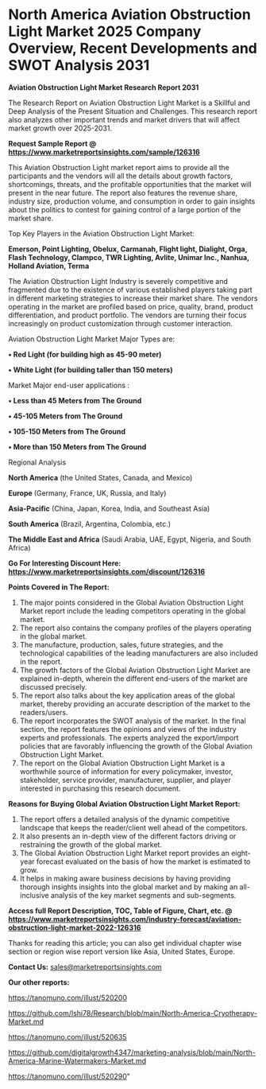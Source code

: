 # North America Aviation Obstruction Light Market 2025 Company Overview, Recent Developments and SWOT Analysis 2031

<strong>Aviation Obstruction Light Market Research Report 2031</strong>

The Research Report on Aviation Obstruction Light Market is a Skillful and Deep Analysis of the Present Situation and Challenges. This research report also analyzes other important trends and market drivers that will affect market growth over 2025-2031.

<strong>Request Sample Report @ <a href=https://www.marketreportsinsights.com/sample/126316>https://www.marketreportsinsights.com/sample/126316</a></strong>

This Aviation Obstruction Light market report aims to provide all the participants and the vendors will all the details about growth factors, shortcomings, threats, and the profitable opportunities that the market will present in the near future. The report also features the revenue share, industry size, production volume, and consumption in order to gain insights about the politics to contest for gaining control of a large portion of the market share.

Top Key Players in the Aviation Obstruction Light Market:

<strong>Emerson, Point Lighting, Obelux, Carmanah, Flight light, Dialight, Orga, Flash Technology, Clampco, TWR Lighting, Avlite, Unimar Inc., Nanhua, Holland Aviation, Terma</strong>

The Aviation Obstruction Light Industry is severely competitive and fragmented due to the existence of various established players taking part in different marketing strategies to increase their market share. The vendors operating in the market are profiled based on price, quality, brand, product differentiation, and product portfolio. The vendors are turning their focus increasingly on product customization through customer interaction.

Aviation Obstruction Light Market Major Types are:

<strong>• Red Light (for building high as 45-90 meter)

• White Light (for building taller than 150 meters)</strong>

Market Major end-user applications :

<strong>• Less than 45 Meters from The Ground

• 45-105 Meters from The Ground

• 105-150 Meters from The Ground

• More than 150 Meters from The Ground</strong>

Regional Analysis

</u><strong><b>North America</b></strong> (the United States, Canada, and Mexico)

<strong><b>Europe </b></strong>(Germany, France, UK, Russia, and Italy)

<strong><b>Asia-Pacific</b></strong> (China, Japan, Korea, India, and Southeast Asia)

<strong><b>South America</b></strong> (Brazil, Argentina, Colombia, etc.)

<strong><b>The Middle East and Africa</b></strong> (Saudi Arabia, UAE, Egypt, Nigeria, and South Africa)

<strong>Go For Interesting Discount Here: <a href=https://www.marketreportsinsights.com/discount/126316>https://www.marketreportsinsights.com/discount/126316</a></strong>

<strong>Points Covered in The Report:</strong>
<ol>
  <li>The major points considered in the Global Aviation Obstruction Light Market report include the leading competitors operating in the global market.</li>
  <li>The report also contains the company profiles of the players operating in the global market.</li>
  <li>The manufacture, production, sales, future strategies, and the technological capabilities of the leading manufacturers are also included in the report.</li>
  <li>The growth factors of the Global Aviation Obstruction Light Market are explained in-depth, wherein the different end-users of the market are discussed precisely.</li>
  <li>The report also talks about the key application areas of the global market, thereby providing an accurate description of the market to the readers/users.</li>
  <li>The report incorporates the SWOT analysis of the market. In the final section, the report features the opinions and views of the industry experts and professionals. The experts analyzed the export/import policies that are favorably influencing the growth of the Global Aviation Obstruction Light Market.</li>
  <li>The report on the Global Aviation Obstruction Light Market is a worthwhile source of information for every policymaker, investor, stakeholder, service provider, manufacturer, supplier, and player interested in purchasing this research document.</li>
</ol>
<strong>Reasons for Buying Global Aviation Obstruction Light Market Report:</strong>

<ol>
  <li>The report offers a detailed analysis of the dynamic competitive landscape that keeps the reader/client well ahead of the competitors.</li>
  <li>It also presents an in-depth view of the different factors driving or restraining the growth of the global market.</li>
  <li>The Global Aviation Obstruction Light Market report provides an eight-year forecast evaluated on the basis of how the market is estimated to grow.</li>
  <li>It helps in making aware business decisions by having providing thorough insights insights into the global market and by making an all-inclusive analysis of the key market segments and sub-segments.</li>
</ol>
<strong>Access full Report Description, TOC, Table of Figure, Chart, etc. @ <a href=https://www.marketreportsinsights.com/industry-forecast/aviation-obstruction-light-market-2022-126316>https://www.marketreportsinsights.com/industry-forecast/aviation-obstruction-light-market-2022-126316</a></strong>


Thanks for reading this article; you can also get individual chapter wise section or region wise report version like Asia, United States, Europe.

<strong>Contact Us:</strong>
sales@marketreportsinsights.com

<strong>Our other reports:</strong>

<a href=https://tanomuno.com/illust/520200>https://tanomuno.com/illust/520200</a>

<a href=https://github.com/Ishi78/Research/blob/main/North-America-Cryotherapy-Market.md>https://github.com/Ishi78/Research/blob/main/North-America-Cryotherapy-Market.md</a>

<a href=https://tanomuno.com/illust/520635>https://tanomuno.com/illust/520635</a>

<a href=https://github.com/digitalgrowth4347/marketing-analysis/blob/main/North-America-Marine-Watermakers-Market.md>https://github.com/digitalgrowth4347/marketing-analysis/blob/main/North-America-Marine-Watermakers-Market.md</a>

<a href=https://tanomuno.com/illust/520290>https://tanomuno.com/illust/520290</a>"
